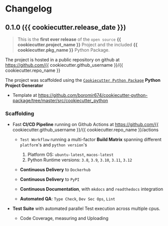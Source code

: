 # Changelog


## 0.1.0 ({{ cookiecutter.release_date }})

> This is the **first ever release** of the `open source` **{{ cookiecutter.project_name }}** Project and the included **{{ cookiecutter.pkg_name }}** Python Package.

The project is hosted in a public repository on github at https://github.com/{{ cookiecutter.github_username }}/{{ cookiecutter.repo_name }}

The project was scaffolded using the [`Cookiecutter Python Package`](https://python-package-generator.readthedocs.io/en/master/) **Python Project Generator**

- Template at https://github.com/boromir674/cookiecutter-python-package/tree/master/src/cookiecutter_python

### Scaffolding

- Fast **CI/CD Pipeline** running on Github Actions at https://github.com/{{ cookiecutter.github_username }}/{{ cookiecutter.repo_name }}/actions

  - `Test Workflow` running a multi-factor **Build Matrix** spanning different `platform`'s and `python version`'s
    1. Platform OS: `ubuntu-latest`, `macos-latest`
    2. Python Runtime versions: `3.8`, `3.9`, `3.10`, `3.11`, `3.12`

  - **Continuous Delivery** to `Dockerhub`
  - **Continuous Delivery** to `PyPI`
  
  - **Continuous Documentation**, with `mkdocs` and `readthedocs` integration
  - **Automated QA**: `Type Check`, `Dev Sec Ops`, `Lint`

- **Test Suite** with automated parallel Test execution across multiple cpus.
  - Code Coverage, measuring and Uploading
